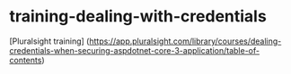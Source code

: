 # training-dealing-with-credentials

[Pluralsight training] (https://app.pluralsight.com/library/courses/dealing-credentials-when-securing-aspdotnet-core-3-application/table-of-contents)
